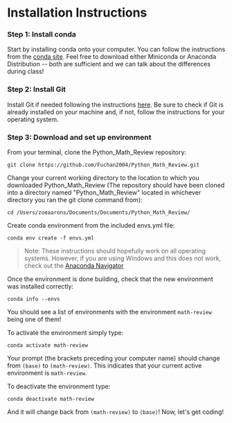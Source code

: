 # Installation Instructions

### Step 1: Install conda
Start by installing conda onto your computer. You can follow the instructions from the [conda site](https://docs.conda.io/projects/conda/en/stable/user-guide/install/index.html). Feel free to download either Miniconda or Anaconda Distribution -- both are sufficient and we can talk about the differences during class!

### Step 2: Install Git
Install Git if needed following the instructions [here](https://github.com/git-guides/install-git). Be sure to check if Git is already installed on your machine and, if not, follow the instructions for your operating system.

### Step 3: Download and set up environment
From your terminal, clone the Python_Math_Review repository:

`git clone https://github.com/Fuchan2004/Python_Math_Review.git`

Change your current working directory to the location to which you downloaded Python_Math_Review (The repository should have been cloned into a directory named "Python_Math_Review" located in whichever directory you ran the git clone command from):

`cd /Users/zoeaarons/Documents/Documents/Python_Math_Review/`

Create conda environment from the included envs.yml file:

`conda env create -f envs.yml`

> Note: These instructions should hopefully work on all operating systems. However, if you are using Windows and this does not work, check out the [Anaconda Navigator](https://docs.anaconda.com/navigator/tutorials/manage-environments/#importing-an-environment)

Once the environment is done building, check that the new environment was installed correctly:

`conda info --envs`

You should see a list of environments with the environment `math-review` being one of them! 

To activate the environment simply type:

`conda activate math-review`

Your prompt (the brackets preceding your computer name) should change from `(base)` to `(math-review)`. This indicates that your current active environment is `math-review`.

To deactivate the environment type: 

`conda deactivate math-review`

And it will change back from `(math-review)` to `(base)`!
Now, let's get coding!
